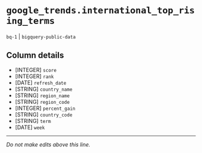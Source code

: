 # `google_trends.international_top_rising_terms`
`bq-1` | `bigquery-public-data`

## Column details
* [INTEGER]   `score`
* [INTEGER]   `rank`
* [DATE]      `refresh_date`
* [STRING]    `country_name`
* [STRING]    `region_name`
* [STRING]    `region_code`
* [INTEGER]   `percent_gain`
* [STRING]    `country_code`
* [STRING]    `term`
* [DATE]      `week`

-------------------------------------------------------------------------------
*Do not make edits above this line.*
